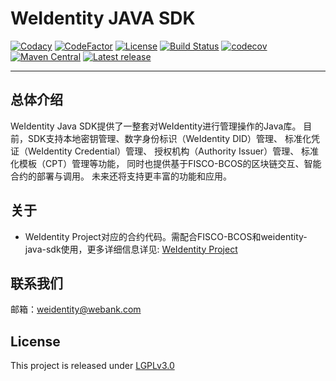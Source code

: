 # WeIdentity JAVA SDK

[![Codacy](https://api.codacy.com/project/badge/Grade/9fc044b36fff4985bd69f1232380d5ee)](https://app.codacy.com/project/webankadmin/weid-java-sdk/dashboard)
[![CodeFactor](https://www.codefactor.io/repository/github/WeBankFinTech/weid-java-sdk/badge)](https://www.codefactor.io/repository/github/WeBankFinTech/weid-java-sdk)
[![License](https://img.shields.io/badge/license-GNU%20LGPL%20v3.0-blue.svg)](https://www.gnu.org/licenses/lgpl-3.0)
[![Build Status](https://travis-ci.org/WeBankFinTech/weid-java-sdk.svg?branch=master)](https://travis-ci.org/WeBankFinTech/weid-java-sdk)
[![codecov](https://codecov.io/gh/WeBankFinTech/weidentity-java-sdk/branch/master/graph/badge.svg)](https://codecov.io/gh/WeBankFinTech/weid-java-sdk)
[![Maven Central](https://img.shields.io/maven-central/v/com.webank/weidentity-java-sdk.svg?label=Maven%20Central)](https://search.maven.org/search?q=g:%22com.webank%22%20AND%20a:%22weidentity-java-sdk%22)
[![Latest release](https://img.shields.io/github/release/WeBankFinTech/weid-java-sdk.svg)](https://github.com/WeBankFinTech/weidentity-java-sdk/releases/latest)

---

## 总体介绍

WeIdentity Java SDK提供了一整套对WeIdentity进行管理操作的Java库。
目前，SDK支持本地密钥管理、数字身份标识（WeIdentity DID）管理、
标准化凭证（WeIdentity Credential）管理、
授权机构（Authority Issuer）管理、
标准化模板（CPT）管理等功能，
同时也提供基于FISCO-BCOS的区块链交互、智能合约的部署与调用。
未来还将支持更丰富的功能和应用。

## 关于

* WeIdentity Project对应的合约代码。需配合FISCO-BCOS和weidentity-java-sdk使用，更多详细信息详见: [WeIdentity Project](https://github.com/WeBankFinTech/WeIdentity)

## 联系我们

邮箱：weidentity@webank.com

## License

This project is released under [LGPLv3.0](https://opensource.org/licenses/LGPL-3.0)
